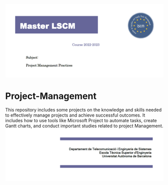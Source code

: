 ![Title](project_manage.png)

# Project-Management
This repository includes some projects on the knowledge and skills needed to effectively manage projects and achieve successful outcomes. It includes how to use tools like Microsoft Project to automate tasks, create Gantt charts, and conduct important studies related to project Management.
![footer](p2.png)
